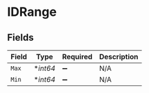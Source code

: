# IDRange


## Fields

| Field              | Type               | Required           | Description        |
| ------------------ | ------------------ | ------------------ | ------------------ |
| `Max`              | **int64*           | :heavy_minus_sign: | N/A                |
| `Min`              | **int64*           | :heavy_minus_sign: | N/A                |